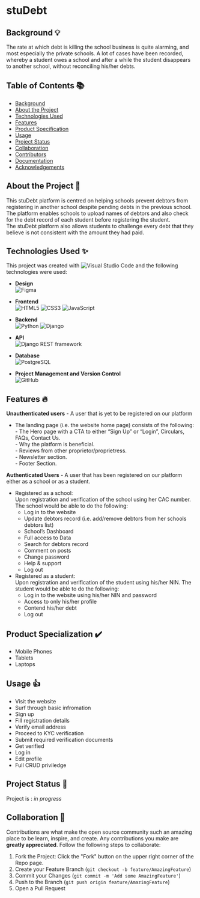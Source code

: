# stuDebt

## Background 💡
The rate at which debt is killing the school business is quite alarming, and most especially the private schools.  A lot of cases have been recorded, whereby a student owes a school and after a while the student disappears to another school, without reconciling his/her debts.

## Table of Contents 📚
* [Background](#background)
* [About the Project](#about-the-project)
* [Technologies Used](#technologies-used)
* [Features](#features)
* [Product Specification](#product-specialization)
* [Usage](#usage)
* [Project Status](#project-status)
* [Collaboration](#collaboration)
* [Contributors](#contributors)
* [Documentation](#documentation)
* [Acknowledgements](#acknowledgements)

## About the Project 📖
This stuDebt platform is centred on helping schools prevent debtors from registering in another school despite pending debts in the previous school.<br/>
The platform enables schools to upload names of debtors and also check for the debt record of each student before registering the student. <br>
The stuDebt platform also allows students to challenge every debt that they believe is not consistent with the amount they had paid. 

## Technologies Used ✨
This project was created with ![Visual Studio Code](https://img.shields.io/badge/Visual%20Studio%20Code-0078d7.svg?style=for-the-badge&logo=visual-studio-code&logoColor=white) and the following technologies were used: <br/>
* __Design__<br/>
        ![Figma](https://img.shields.io/badge/figma-%23F24E1E.svg?style=for-the-badge&logo=figma&logoColor=white)

* __Frontend__<br/>
      ![HTML5](https://img.shields.io/badge/html5-%23E34F26.svg?style=for-the-badge&logo=html5&logoColor=white)
      ![CSS3](https://img.shields.io/badge/css3-%231572B6.svg?style=for-the-badge&logo=css3&logoColor=white)
      ![JavaScript](https://img.shields.io/badge/javascript-%23323330.svg?style=for-the-badge&logo=javascript&logoColor=%23F7DF1E)

* __Backend__<br/>
        ![Python](https://img.shields.io/badge/python-3670A0?style=for-the-badge&logo=python&logoColor=ffdd54)
        ![Django](https://img.shields.io/badge/django-%23092E20.svg?style=for-the-badge&logo=django&logoColor=white)

* __API__<br/>
        ![Django REST framework](https://img.shields.io/badge/djangorestframework%20-%23000.svg?&style=for-the-badge&logo=djangorestframework&logoColor=white/)

* __Database__<br/>
        ![PostgreSQL](https://img.shields.io/badge/postgres-%23316192.svg?&style=for-the-badge&logo=postgresql&logoColor=white)


* __Project Management and Version Control__<br/>
        ![GitHub](https://img.shields.io/badge/github-%23121011.svg?style=for-the-badge&logo=github&logoColor=white)

## Features 🔥
__Unauthenticated users__ - A user that is yet to be registered on our platform
 * The landing page (i.e. the website home page) consists of the following: <br/>
       - The Hero page with a CTA to either “Sign Up” or “Login”, Circulars, FAQs, Contact Us.<br/>
       - Why the platform is beneficial.<br/>
       - Reviews from other proprietor/proprietress.<br/>
       - Newsletter section.<br/>
       - Footer Section.
       
__Authenticated Users__ - A user that has been registered on our platform either as a school or as a student.
 * Registered as a school: <br/>
 Upon registration and verification of the school using her CAC number. The school would be able to do the following:
    - Log in to the website <br/>
    - Update debtors record (i.e. add/remove debtors from her schools debtors list) <br/>
    - School’s Dashboard <br/>
    - Full access to Data <br/>
    - Search for debtors record <br/>
    - Comment on posts <br/>
    - Change password <br/>
    - Help & support <br/>
    - Log out
 * Registered as a student: <br/>
 Upon registration and verification of the student using his/her NIN. The student would be able to do the following:
    - Log in to the website using his/her NIN and password <br/>
    - Access to only his/her profile <br/>
    - Contend his/her debt <br/>
    - Log out 

## Product Specialization ✔️
* Mobile Phones
* Tablets
* Laptops

## Usage 👍
 * Visit the website
 * Surf through basic infromation
 * Sign up
 * Fill registration details
 * Verify email address
 * Proceed to KYC verification
 * Submit required verification documents
 * Get verified
 * Log in
 * Edit profile
 * Full CRUD priviledge
 
 ## Project Status 🚀
Project is : *in progress*

## Collaboration 🤝
Contributions are what make the open source community such an amazing place to be learn, inspire, and create. Any contributions you make are **greatly appreciated**. Follow the following steps to collaborate:
1. Fork the Project: Click the "Fork" button on the upper right corner of the Repo page.
2. Create your Feature Branch (`git checkout -b feature/AmazingFeature`)
3. Commit your Changes (`git commit -m 'Add some AmazingFeature'`)
4. Push to the Branch (`git push origin feature/AmazingFeature`)
5. Open a Pull Request
